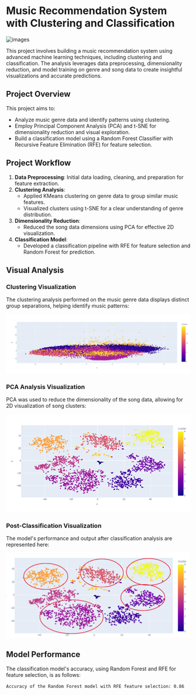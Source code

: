 ﻿# Music Recommendation System with Clustering and Classification

![images](https://github.com/user-attachments/assets/5fc5b323-9a9b-4bba-9384-e39930546e2f)

This project involves building a music recommendation system using advanced machine learning techniques, including clustering and classification. The analysis leverages data preprocessing, dimensionality reduction, and model training on genre and song data to create insightful visualizations and accurate predictions.

## Project Overview

This project aims to:

- Analyze music genre data and identify patterns using clustering.
- Employ Principal Component Analysis (PCA) and t-SNE for dimensionality reduction and visual exploration.
- Build a classification model using a Random Forest Classifier with Recursive Feature Elimination (RFE) for feature selection.

## Project Workflow

1. **Data Preprocessing**: Initial data loading, cleaning, and preparation for feature extraction.
2. **Clustering Analysis**:
   - Applied KMeans clustering on genre data to group similar music features.
   - Visualized clusters using t-SNE for a clear understanding of genre distribution.
3. **Dimensionality Reduction**:
   - Reduced the song data dimensions using PCA for effective 2D visualization.
4. **Classification Model**:
   - Developed a classification pipeline with RFE for feature selection and Random Forest for prediction.

## Visual Analysis

### Clustering Visualization

The clustering analysis performed on the music genre data displays distinct group separations, helping identify music patterns:

![Clustering Visualization](Images/secplot.png)

### PCA Analysis Visualization

PCA was used to reduce the dimensionality of the song data, allowing for 2D visualization of song clusters:

![PCA Visualization](Images/newplot2.png)

### Post-Classification Visualization

The model's performance and output after classification analysis are represented here:

![Post-Classification Visualization](Images/n.png)

## Model Performance

The classification model's accuracy, using Random Forest and RFE for feature selection, is as follows:

```plaintext
Accuracy of the Random Forest model with RFE feature selection: 0.86
```
